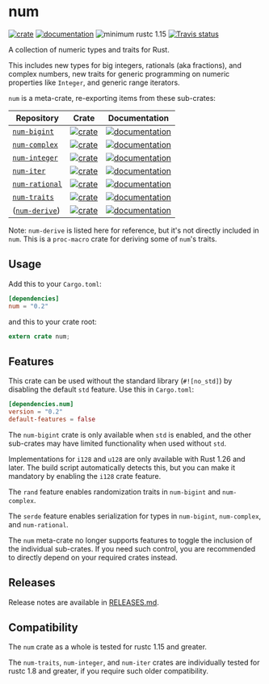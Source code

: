 # num

[![crate](https://img.shields.io/crates/v/num.svg)](https://crates.io/crates/num)
[![documentation](https://docs.rs/num/badge.svg)](https://docs.rs/num)
![minimum rustc 1.15](https://img.shields.io/badge/rustc-1.15+-red.svg)
[![Travis status](https://travis-ci.org/rust-num/num.svg?branch=master)](https://travis-ci.org/rust-num/num)

A collection of numeric types and traits for Rust.

This includes new types for big integers, rationals (aka fractions), and complex numbers,
new traits for generic programming on numeric properties like `Integer`,
and generic range iterators.

`num` is a meta-crate, re-exporting items from these sub-crates:

| Repository | Crate | Documentation |
| ---------- | ----- | ------------- |
| [`num-bigint`]   | [![crate][bigint-cb]][bigint-c]     | [![documentation][bigint-db]][bigint-d]
| [`num-complex`]  | [![crate][complex-cb]][complex-c]   | [![documentation][complex-db]][complex-d]
| [`num-integer`]  | [![crate][integer-cb]][integer-c]   | [![documentation][integer-db]][integer-d]
| [`num-iter`]     | [![crate][iter-cb]][iter-c]         | [![documentation][iter-db]][iter-d]
| [`num-rational`] | [![crate][rational-cb]][rational-c] | [![documentation][rational-db]][rational-d]
| [`num-traits`]   | [![crate][traits-cb]][traits-c]     | [![documentation][traits-db]][traits-d]
| ([`num-derive`]) | [![crate][derive-cb]][derive-c]     | [![documentation][derive-db]][derive-d]

Note: `num-derive` is listed here for reference, but it's not directly included
in `num`.  This is a `proc-macro` crate for deriving some of `num`'s traits.

## Usage

Add this to your `Cargo.toml`:

```toml
[dependencies]
num = "0.2"
```

and this to your crate root:

```rust
extern crate num;
```

## Features

This crate can be used without the standard library (`#![no_std]`) by disabling
the default `std` feature. Use this in `Cargo.toml`:

```toml
[dependencies.num]
version = "0.2"
default-features = false
```

The `num-bigint` crate is only available when `std` is enabled, and the other
sub-crates may have limited functionality when used without `std`.

Implementations for `i128` and `u128` are only available with Rust 1.26 and
later.  The build script automatically detects this, but you can make it
mandatory by enabling the `i128` crate feature.

The `rand` feature enables randomization traits in `num-bigint` and
`num-complex`.

The `serde` feature enables serialization for types in `num-bigint`,
`num-complex`, and `num-rational`.

The `num` meta-crate no longer supports features to toggle the inclusion of
the individual sub-crates.  If you need such control, you are recommended to
directly depend on your required crates instead.

## Releases

Release notes are available in [RELEASES.md](RELEASES.md).

## Compatibility

The `num` crate as a whole is tested for rustc 1.15 and greater.

The `num-traits`, `num-integer`, and `num-iter` crates are individually tested
for rustc 1.8 and greater, if you require such older compatibility.


[`num-bigint`]: https://github.com/rust-num/num-bigint
[bigint-c]: https://crates.io/crates/num-bigint
[bigint-cb]: https://img.shields.io/crates/v/num-bigint.svg
[bigint-d]: https://docs.rs/num-bigint/
[bigint-db]: https://docs.rs/num-bigint/badge.svg

[`num-complex`]: https://github.com/rust-num/num-complex
[complex-c]: https://crates.io/crates/num-complex
[complex-cb]: https://img.shields.io/crates/v/num-complex.svg
[complex-d]: https://docs.rs/num-complex/
[complex-db]: https://docs.rs/num-complex/badge.svg

[`num-derive`]: https://github.com/rust-num/num-derive
[derive-c]: https://crates.io/crates/num-derive
[derive-cb]: https://img.shields.io/crates/v/num-derive.svg
[derive-d]: https://docs.rs/num-derive/
[derive-db]: https://docs.rs/num-derive/badge.svg

[`num-integer`]: https://github.com/rust-num/num-integer
[integer-c]: https://crates.io/crates/num-integer
[integer-cb]: https://img.shields.io/crates/v/num-integer.svg
[integer-d]: https://docs.rs/num-integer/
[integer-db]: https://docs.rs/num-integer/badge.svg

[`num-iter`]: https://github.com/rust-num/num-iter
[iter-c]: https://crates.io/crates/num-iter
[iter-cb]: https://img.shields.io/crates/v/num-iter.svg
[iter-d]: https://docs.rs/num-iter/
[iter-db]: https://docs.rs/num-iter/badge.svg

[`num-rational`]: https://github.com/rust-num/num-rational
[rational-c]: https://crates.io/crates/num-rational
[rational-cb]: https://img.shields.io/crates/v/num-rational.svg
[rational-d]: https://docs.rs/num-rational/
[rational-db]: https://docs.rs/num-rational/badge.svg

[`num-traits`]: https://github.com/rust-num/num-traits
[traits-c]: https://crates.io/crates/num-traits
[traits-cb]: https://img.shields.io/crates/v/num-traits.svg
[traits-d]: https://docs.rs/num-traits/
[traits-db]: https://docs.rs/num-traits/badge.svg
